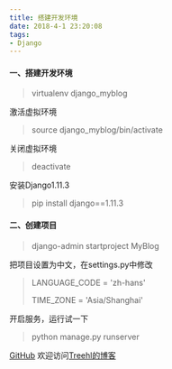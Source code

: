 ```yaml
---
title: 搭建开发环境
date: 2018-4-1 23:20:08
tags:
- Django
---
```

#### **一、搭建开发环境**
> virtualenv django_myblog

激活虚拟环境
> source django_myblog/bin/activate


关闭虚拟环境
> deactivate

安装Django1.11.3
> pip install django==1.11.3

#### 二、创建项目
> django-admin startproject MyBlog

把项目设置为中文，在settings.py中修改
> LANGUAGE_CODE = 'zh-hans'
> 
> TIME_ZONE = 'Asia/Shanghai'

开启服务，运行试一下
> python manage.py runserver


[GitHub](https://github.com/Family-TreeSY/Myblog)
欢迎访问[Treehl的博客](https://family-treesy.github.io/)
